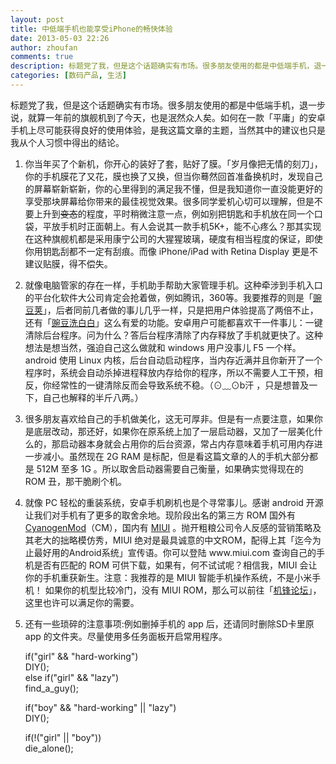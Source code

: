 ```yaml
---
layout: post
title: 中低端手机也能享受iPhone的畅快体验
date: 2013-05-03 22:26
author: zhoufan
comments: true
description: 标题党了我，但是这个话题确实有市场。很多朋友使用的都是中低端手机，退一步说，就算一年前的旗舰机到了今天，也是泯然众人矣。如何在一款「平庸」的安卓手机上尽可能获得良好的使用体验，是我这篇文章的主题。
categories: [数码产品, 生活]
---
```

<p>标题党了我，但是这个话题确实有市场。很多朋友使用的都是中低端手机，退一步说，就算一年前的旗舰机到了今天，也是泯然众人矣。如何在一款「平庸」的安卓手机上尽可能获得良好的使用体验，是我这篇文章的主题，当然其中的建议也只是我从个人习惯中得出的结论。</p>

<ol>
<li><p>你当年买了个新机，你开心的装好了套，贴好了膜。「岁月像把无情的刻刀」，你的手机膜花了又花，膜也换了又换，但当你蓦然回首准备换机时，发现自己的屏幕崭新崭新，你的心里得到的满足我不懂，但是我知道你一直没能更好的享受那块屏幕给你带来的最佳视觉效果。很多同学爱机心切可以理解，但是不要上升到<del datetime="2013-05-03T12:15:07+00:00">变态</del>的程度，平时稍微注意一点，例如别把钥匙和手机放在同一个口袋，平放手机时正面朝上。有人会说其一款手机5K+，能不心疼么？那其实现在这种旗舰机都是采用康宁公司的大猩猩玻璃，硬度有相当程度的保证，即使你用钥匙刮都不一定有刮痕。而像 iPhone/iPad with Retina Display 更是不建议贴膜，得不偿失。<!--more--></p></li>
<li><p>就像电脑管家的存在一样，手机助手帮助大家管理手机。这种牵涉到手机入口的平台化软件大公司肯定会抢着做，例如腾讯，360等。我要推荐的则是「<a title="豌豆荚" href="http://www.wandoujia.com/" target="_blank">豌豆荚</a>」，后者同前几者做的事儿几乎一样，只是把用户体验提高了两倍不止，还有「<a title="豌豆洗白白" href="http://www.wandoujia.com/xibaibai" target="_blank">豌豆洗白白</a>」这么有爱的功能。安卓用户可能都喜欢干一件事儿：一键清除后台程序。问为什么？答后台程序清除了内存释放了手机就更快了。这种想法是想当然，强迫自己这么做就和 windows 用户没事儿 F5 一个样。android 使用 Linux 内核，后台自动启动程序，当内存近满并且你新开了一个程序时，系统会自动杀掉进程释放内存给你的程序，所以不需要人工干预，相反，你经常性的一键清除反而会导致系统不稳。（⊙﹏⊙b汗 ，只是想普及一下，自己也解释的半斤八两。）</p></li>
<li><p>很多朋友喜欢给自己的手机做美化，这无可厚非。但是有一点要注意，如果你是底层改动，那还好，如果你在原系统上加了一层启动器，又加了一层美化什么的，那启动器本身就会占用你的后台资源，常占内存意味着手机可用内存进一步减小。虽然现在 2G RAM 是标配，但是看这篇文章的人的手机大部分都是 512M 至多 1G 。所以取舍启动器需要自己衡量，如果确实觉得现在的 ROM 丑，那干脆刷个机。</p></li>
<li><p>就像 PC 轻松的重装系统，安卓手机刷机也是个寻常事儿。感谢 android 开源让我们对手机有了更多的取舍余地。现阶段出名的第三方 ROM 国外有<a title="CM" href="http://www.cyanogenmod.org/" target="_blank">CyanogenMod</a>（CM），国内有 <a title="MIUI" href="http://www.miui.com/" target="_blank">MIUI</a> 。抛开粗粮公司令人反感的营销策略及其老大的拙略模仿秀，MIUI 绝对是最具诚意的中文ROM，配得上其「迄今为止最好用的Android系统」宣传语。你可以登陆 www.miui.com 查询自己的手机是否有匹配的 ROM 可供下载，如果有，何不试试呢？相信我，MIUI 会让你的手机重获新生。注意：我推荐的是 MIUI 智能手机操作系统，不是小米手机！ 如果你的机型比较冷门，没有 MIUI ROM，那么可以前往「<a title="机锋论坛" href="http://bbs.gfan.com/forum.php" target="_blank">机锋论坛</a>」，这里也许可以满足你的需要。</p></li>
<li><p>还有一些琐碎的注意事项:例如删掉手机的 app 后，还请同时删除SD卡里原 app 的文件夹。尽量使用多任务面板开启常用程序。</p>

<p>if("girl" &amp;&amp; "hard-working")<br />
    DIY();<br />
else if("girl" &amp;&amp; "lazy")<br />
        find_a_guy();</p>

<p>if("boy" &amp;&amp; "hard-working" || "lazy")<br />
    DIY();</p>

<p>if(!("girl" || "boy"))<br />
    die_alone();</p></li>
</ol>

